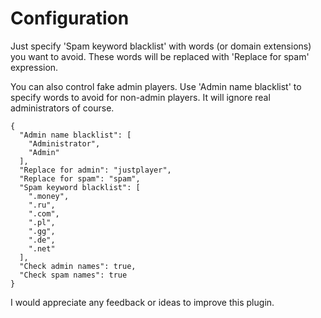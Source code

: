 # Configuration
Just specify 'Spam keyword blacklist' with words (or domain extensions) you want to avoid. These words will be replaced with 'Replace for spam' expression.

You can also control fake admin players. Use 'Admin name blacklist' to specify words to avoid for non-admin players. It will ignore real administrators of course.

```
{
  "Admin name blacklist": [
    "Administrator",
    "Admin"
  ],
  "Replace for admin": "justplayer",
  "Replace for spam": "spam",
  "Spam keyword blacklist": [
    ".money",
    ".ru",
    ".com",
    ".pl",
    ".gg",
    ".de",
    ".net"
  ],
  "Check admin names": true,
  "Check spam names": true
}
```

I would appreciate any feedback or ideas to improve this plugin.